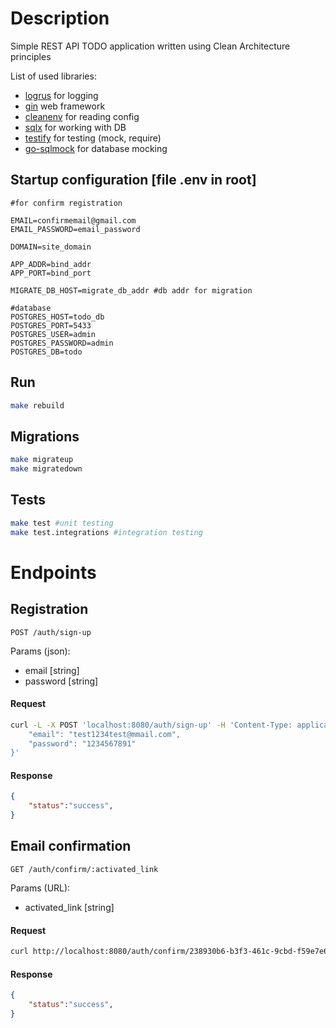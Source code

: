 # Description

Simple REST API TODO application written using Clean Architecture principles

List of used libraries:

* [logrus](github.com/sirupsen/logrus) for logging
* [gin](github.com/gin-gonic/gin) web framework
* [cleanenv](github.com/ilyakaznacheev/cleanenv) for reading config
* [sqlx](github.com/jmoiron/sqlx) for working with DB
* [testify](github.com/stretchr/testify) for testing (mock, require)
* [go-sqlmock](github.com/DATA-DOG/go-sqlmock) for database mocking

## Startup configuration [file .env in root]

```env
#for confirm registration

EMAIL=confirmemail@gmail.com
EMAIL_PASSWORD=email_password

DOMAIN=site_domain

APP_ADDR=bind_addr
APP_PORT=bind_port

MIGRATE_DB_HOST=migrate_db_addr #db addr for migration

#database
POSTGRES_HOST=todo_db
POSTGRES_PORT=5433
POSTGRES_USER=admin
POSTGRES_PASSWORD=admin
POSTGRES_DB=todo
```

## Run

```bash
make rebuild
```

## Migrations

```bash
make migrateup
make migratedown
```

## Tests

```bash
make test #unit testing
make test.integrations #integration testing
```

# Endpoints

## Registration

`POST /auth/sign-up`

Params (json):
* email [string]
* password [string]

#### Request
```bash
curl -L -X POST 'localhost:8080/auth/sign-up' -H 'Content-Type: application/json' --data-raw '{
    "email": "test1234test@mmail.com",
    "password": "1234567891"
}'
```

#### Response

```json
{
    "status":"success",
}
```

## Email confirmation

`GET /auth/confirm/:activated_link`

Params (URL):
* activated_link [string]

#### Request
```bash
curl http://localhost:8080/auth/confirm/238930b6-b3f3-461c-9cbd-f59e7e6bf072
```

#### Response

```json
{
    "status":"success",
}
```